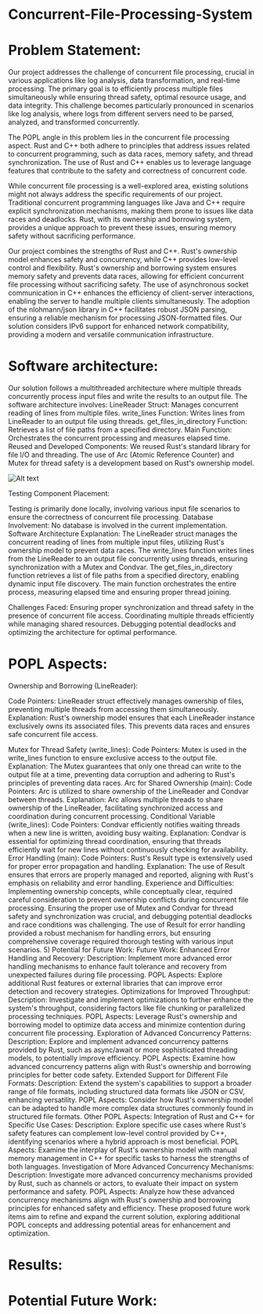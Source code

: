 # Concurrent-File-Processing-System

# Problem Statement:

Our project addresses the challenge of concurrent file processing, crucial in various applications like log analysis, data transformation, and real-time processing. The primary goal is to efficiently process multiple files simultaneously while ensuring thread safety, optimal resource usage, and data integrity. This challenge becomes particularly pronounced in scenarios like log analysis, where logs from different servers need to be parsed, analyzed, and transformed concurrently.

The POPL angle in this problem lies in the concurrent file processing aspect. Rust and C++ both adhere to principles that address issues related to concurrent programming, such as data races, memory safety, and thread synchronization. The use of Rust and C++ enables us to leverage language features that contribute to the safety and correctness of concurrent code.

While concurrent file processing is a well-explored area, existing solutions might not always address the specific requirements of our project. Traditional concurrent programming languages like Java and C++ require explicit synchronization mechanisms, making them prone to issues like data races and deadlocks. Rust, with its ownership and borrowing system, provides a unique approach to prevent these issues, ensuring memory safety without sacrificing performance.

Our project combines the strengths of Rust and C++. Rust's ownership model enhances safety and concurrency, while C++ provides low-level control and flexibility.
Rust's ownership and borrowing system ensures memory safety and prevents data races, allowing for efficient concurrent file processing without sacrificing safety.
The use of asynchronous socket communication in C++ enhances the efficiency of client-server interactions, enabling the server to handle multiple clients simultaneously.
The adoption of the nlohmann/json library in C++ facilitates robust JSON parsing, ensuring a reliable mechanism for processing JSON-formatted files.
Our solution considers IPv6 support for enhanced network compatibility, providing a modern and versatile communication infrastructure.

# Software architecture:

Our solution follows a multithreaded architecture where multiple threads concurrently process input files and write the results to an output file. The software architecture involves:
LineReader Struct: Manages concurrent reading of lines from multiple files.
write_lines Function: Writes lines from LineReader to an output file using threads.
get_files_in_directory Function: Retrieves a list of file paths from a specified directory.
Main Function: Orchestrates the concurrent processing and measures elapsed time.
Reused and Developed Components:
We reused Rust's standard library for file I/O and threading. The use of Arc (Atomic Reference Counter) and Mutex for thread safety is a development based on Rust's ownership model.

![Alt text](https://ibb.co/bsHnxH2)

Testing Component Placement:

Testing is primarily done locally, involving various input file scenarios to ensure the correctness of concurrent file processing.
Database Involvement:
No database is involved in the current implementation.
Software Architecture Explanation:
The LineReader struct manages the concurrent reading of lines from multiple input files, utilizing Rust's ownership model to prevent data races.
The write_lines function writes lines from the LineReader to an output file concurrently using threads, ensuring synchronization with a Mutex and Condvar.
The get_files_in_directory function retrieves a list of file paths from a specified directory, enabling dynamic input file discovery.
The main function orchestrates the entire process, measuring elapsed time and ensuring proper thread joining.

Challenges Faced:
Ensuring proper synchronization and thread safety in the presence of concurrent file access.
Coordinating multiple threads efficiently while managing shared resources.
Debugging potential deadlocks and optimizing the architecture for optimal performance.

# POPL Aspects:
Ownership and Borrowing (LineReader):

Code Pointers:
LineReader struct effectively manages ownership of files, preventing multiple threads from accessing them simultaneously.
Explanation:
Rust's ownership model ensures that each LineReader instance exclusively owns its associated files. This prevents data races and ensures safe concurrent file access.

Mutex for Thread Safety (write_lines):
Code Pointers:
Mutex is used in the write_lines function to ensure exclusive access to the output file.
Explanation:
The Mutex guarantees that only one thread can write to the output file at a time, preventing data corruption and adhering to Rust's principles of preventing data races.
Arc for Shared Ownership (main):
Code Pointers:
Arc is utilized to share ownership of the LineReader and Condvar between threads.
Explanation:
Arc allows multiple threads to share ownership of the LineReader, facilitating synchronized access and coordination during concurrent processing.
Conditional Variable (write_lines):
Code Pointers:
Condvar efficiently notifies waiting threads when a new line is written, avoiding busy waiting.
Explanation:
Condvar is essential for optimizing thread coordination, ensuring that threads efficiently wait for new lines without continuously checking for availability.
Error Handling (main):
Code Pointers:
Rust's Result type is extensively used for proper error propagation and handling.
Explanation:
The use of Result ensures that errors are properly managed and reported, aligning with Rust's emphasis on reliability and error handling.
Experience and Difficulties:
Implementing ownership concepts, while conceptually clear, required careful consideration to prevent ownership conflicts during concurrent file processing.
Ensuring the proper use of Mutex and Condvar for thread safety and synchronization was crucial, and debugging potential deadlocks and race conditions was challenging.
The use of Result for error handling provided a robust mechanism for handling errors, but ensuring comprehensive coverage required thorough testing with various input scenarios.
5) Potential for Future Work:
Future Work:
Enhanced Error Handling and Recovery:
Description:
Implement more advanced error handling mechanisms to enhance fault tolerance and recovery from unexpected failures during file processing.
POPL Aspects:
Explore additional Rust features or external libraries that can improve error detection and recovery strategies.
Optimizations for Improved Throughput:
Description:
Investigate and implement optimizations to further enhance the system's throughput, considering factors like file chunking or parallelized processing techniques.
POPL Aspects:
Leverage Rust's ownership and borrowing model to optimize data access and minimize contention during concurrent file processing.
Exploration of Advanced Concurrency Patterns:
Description:
Explore and implement advanced concurrency patterns provided by Rust, such as async/await or more sophisticated threading models, to potentially improve efficiency.
POPL Aspects:
Examine how advanced concurrency patterns align with Rust's ownership and borrowing principles for better code safety.
Extended Support for Different File Formats:
Description:
Extend the system's capabilities to support a broader range of file formats, including structured data formats like JSON or CSV, enhancing versatility.
POPL Aspects:
Consider how Rust's ownership model can be adapted to handle more complex data structures commonly found in structured file formats.
Other POPL Aspects:
Integration of Rust and C++ for Specific Use Cases:
Description:
Explore specific use cases where Rust's safety features can complement low-level control provided by C++, identifying scenarios where a hybrid approach is most beneficial.
POPL Aspects:
Examine the interplay of Rust's ownership model with manual memory management in C++ for specific tasks to harness the strengths of both languages.
Investigation of More Advanced Concurrency Mechanisms:
Description:
Investigate more advanced concurrency mechanisms provided by Rust, such as channels or actors, to evaluate their impact on system performance and safety.
POPL Aspects:
Analyze how these advanced concurrency mechanisms align with Rust's ownership and borrowing principles for enhanced safety and efficiency.
These proposed future work items aim to refine and expand the current solution, exploring additional POPL concepts and addressing potential areas for enhancement and optimization.



# Results:


# Potential Future Work:

